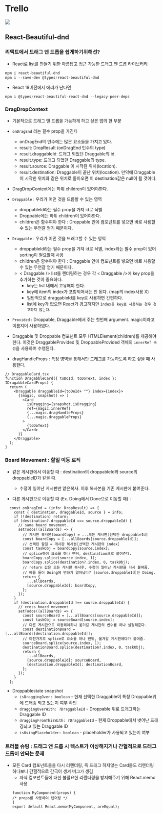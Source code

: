 
# Trello

<img src ="https://user-images.githubusercontent.com/96935557/195057656-8ab81f72-6ee0-4c5b-9b1b-e4325a41e83b.gif">

## React-Beautiful-dnd

### 리액트에서 드래그 앤 드롭을 쉽게하기위해선?

- React로 list를 만들기 위한 아름답고 접근 가능한 드래그 앤 드롭 라이브러리
```jsx
npm i react-beautiful-dnd
npm i --save-dev @types/react-beautiful-dnd
```

- React 18버전에서 에러가 난다면
```jsx
npm i @types/react-beautiful-react-dnd --legacy-peer-deps
```

### DragDropContext

- 기본적으로 드래그 앤 드롭을 가능하게 하고 싶은 앱의 한 부분
- `onDragEnd` 라는 필수 prop을 가진다
  - onDragEnd의 인수에는 많은 요소들을 가지고 있다.
  - result: DropResult (onDragEnd 인수의 type)
  - result.draggableId: 드래그 되었던 Draggable의 id.
  - result.type: 드래그 되었던 Draggable의 type.
  - result.source: Draggable 이 시작된 위치(location).
  - result.destination: Draggable이 끝난 위치(location). 만약에 Draggable이 시작한 위치와 같은 위치로 돌아오면 이 destination값은 null이 될 것이다.

- DragDropContext에는 하위 children이 있어야한다.
- `Droppable` : 우리가 어떤 것을 드롭할 수 있는 영역
    - droppableId라는 필수 prop을 가져 id로 식별
    - Droppable에는 하위 children이 있어야한다.
    - children은 함수여야 한다 : Droppable 안에 컴포넌트를 넣으면 바로 사용할 수 있는 무언갈 얻기 때문이다.
- `Draggable` : 우리가 어떤 것을 드래그할 수 있는 영역
    - droppableId라는 필수 prop을 가져 id로 식별, index라는 필수 prop이 있어 sorting이 필요할때 사용
    - children은 함수여야 한다 : Draggable 안에 컴포넌트를 넣으면 바로 사용할 수 있는 무언갈 얻기 때문이다.
    - < Draggable /> list를 렌더링하는 경우 각 < Draggable />에 key prop을 추가하는 것이 중요하다.
      - key는 list 내에서 고유해야 한다.
      - key에 item의 index가 포함되어서는 안 된다. (map의 index사용 X)
      - 일반적으로 draggableId를 key로 사용하면 간편하다.
      - list에 key가 없으면 React가 경고하지만 `index를 key로 사용하는 경우 경고하지 않는다`.
- `Provided` : Droppable, Draggable에서 주는 첫번째 argument. magic이라고 이름지어 사용하였다.
- Draggable 및 Droppable 컴포넌트 모두 HTMLElement(children)를 제공해야 한다. 이것은 DraggableProvided 및 DroppableProvided 객체의 `innerRef 속성`을 사용하여 수행된다.
- dragHandleProps : 특정 영역을 통해서만 드래그를 가능하도록 하고 싶을 때 사용한다.

```tsx
// DraggableCard.tsx
function DragabbleCard({ toDoId, toDoText, index }: IDragabbleCardProps) {
  return (
    <Draggable draggableId={toDoId+ ""} index={index}>
      {(magic, snapshot) => (
        <Card
          isDragging={snapshot.isDragging}
          ref={magic.innerRef}
          {...magic.dragHandleProps}
          {...magic.draggableProps}
        >
          {toDoText}
        </Card>
      )}
    </Draggable>
  );
}
```

### Board Movement : 할일 이동 로직

- 같은 게시판에서 이동할 때 : destination의 droppableId와 source의 droppableID가 같을 때.
  - 수정이 일어난 게시판만 얕은복사. 이후 복사본을 기존 게시판에 붙여준다.

- 다른 게시판으로 이동할 때 (Ex. Doing에서 Done으로 이동할 때) : 

```tsx
  const onDragEnd = (info: DropResult) => {
    const { destination, draggableId, source } = info;
    if (!destination) return;
    if (destination?.droppableId === source.droppableId) {
      // same board movement.
      setTodos((allBoards) => {
        // 게시판 복사본(boardCopy) = ...모든 게시판[선택한 droppableId]
        const boardCopy = [...allBoards[source.droppableId]];
        // 선택된 할일 = 게시판 복사본[선택한 게시판의 index]
        const taskObj = boardCopy[source.index];
        // splice하여 요소를 하나 뺀뒤, destination으로 붙여준다.
        boardCopy.splice(source.index, 1);
        boardCopy.splice(destination?.index, 0, taskObj);
        // return 값은 모든 게시판 복사후, 수정이 일어난 게시판을 다시 붙여줌.
        // 예를 들어 Doing에 변화가 일어났다? [source.droppableId]는 Doing.
        return {
          ...allBoards,
          [source.droppableId]: boardCopy,
        };
      });
    }
    if (destination.droppableId !== source.droppableId) {
      // cross board movement
      setTodos((allBoards) => {
        const sourceBoard = [...allBoards[source.droppableId]];
        const taskObj = sourceBoard[source.index];
        // 다른 게시판으로 이동해야하니 옮겨갈 게시판의 변수를 하나 설정해준다.
        const destinationBoard = [...allBoards[destination.droppableId]];
        // 마찬가지로 splice로 요소를 하나 뺀뒤, 옮겨갈 게시판에다가 붙여줌. 
        sourceBoard.splice(source.index, 1);
        destinationBoard.splice(destination?.index, 0, taskObj);
        return {
          ...allBoards,
          [source.droppableId]: sourceBoard,
          [destination.droppableId]: destinationBoard,
        };
      });
    }
  };
```

- Droppablestate snapshot
  - `isDraggingOver: boolean` - 현재 선택한 Draggable이 특정 Droppable위에 드래깅 되고 있는지 여부 확인
  - `draggingOverWith: ?DraggableId` - Droppable 위로 드래그하는 Draggable ID
  - `draggingFromThisWith: ?DraggableId` - 현재 Droppable에서 벗어난 드래깅되고 있는 Draggable ID
  - `isUsingPlaceholder: boolean` - placeholder가 사용되고 있는지 여부


### 트러블 슈팅 : 드래그 앤 드롭 시 텍스트가 이상해지거나 간헐적으로 드래그 드롭이 안되는 문제

- 모든 Card 컴포넌트들을 다시 리렌더링, 즉 드래그 하지않는 Card들도 리렌더링 하다보니 간헐적으로 간극이 생겨 버그가 생김
  - 자식 컴포넌트들에 대한 불필요한 리렌더링을 방지해주기 위해 React.memo 사용
  ```tsx
  function MyComponent(props) {
  /* props를 사용하여 렌더링 */
  }
  export default React.memo(MyComponent, areEqual);
  ```